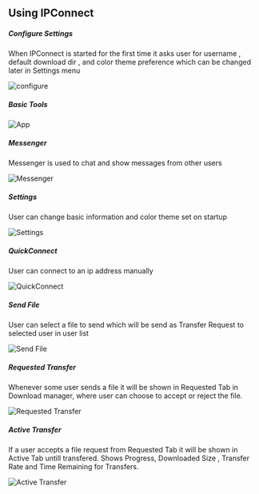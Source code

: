 ## Using IPConnect

##### Configure Settings
When IPConnect is started for the first time it asks user for username , default download dir , and color theme preference which can be changed later in Settings menu

![configure](images/configure.png)

##### Basic Tools

![App](images/app.png)

##### Messenger
Messenger is used to chat and show messages from other users

![Messenger](images/messenger.png)

##### Settings
User can change basic information and color theme set on startup

![Settings](images/settings.png)

##### QuickConnect
User can connect to an ip address manually

![QuickConnect](images/quick_connect.png)

##### Send File
User can select a file to send which will be send as Transfer Request to selected user in user list

![Send File](images/file_transfer.png)

##### Requested Transfer
Whenever some user sends a file it will be shown in Requested Tab in Download manager, where user can choose to accept or reject the file.

![Requested Transfer](images/requested_transfer.png)

##### Active Transfer
If a user accepts a file request from Requested Tab it will be shown in Active Tab untill transfered. Shows Progress, Downloaded Size , Transfer Rate and Time Remaining for Transfers.

![Active Transfer](images/active_transfer.png)
